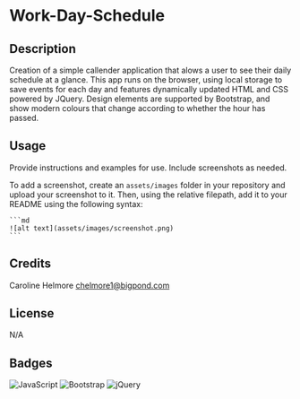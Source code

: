 # Work-Day-Schedule

## Description

Creation of a simple callender application that alows a user to see their daily schedule at a glance. This app runs on the browser, using local storage to save events for each day and features dynamically updated HTML and CSS powered by JQuery. Design elements are supported by Bootstrap, and show modern colours that change according to whether the hour has passed.

## Usage

Provide instructions and examples for use. Include screenshots as needed.

To add a screenshot, create an `assets/images` folder in your repository and upload your screenshot to it. Then, using the relative filepath, add it to your README using the following syntax:

    ```md
    ![alt text](assets/images/screenshot.png)
    ```

## Credits

Caroline Helmore 
chelmore1@bigpond.com

## License

N/A



## Badges

![JavaScript](https://img.shields.io/badge/javascript-%23323330.svg?style=for-the-badge&logo=javascript&logoColor=%23F7DF1E)
![Bootstrap](https://img.shields.io/badge/bootstrap-%23563D7C.svg?style=for-the-badge&logo=bootstrap&logoColor=white)
![jQuery](https://img.shields.io/badge/jquery-%230769AD.svg?style=for-the-badge&logo=jquery&logoColor=white)



